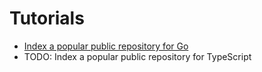 # Tutorials

- [Index a popular public repository for Go](indexing_go_repo.md)
- TODO: Index a popular public repository for TypeScript
